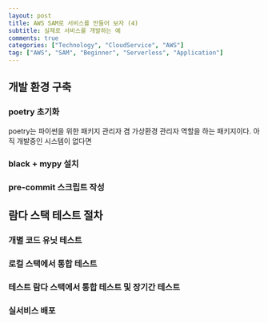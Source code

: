 ```yaml
---
layout: post
title: AWS SAM로 서비스를 만들어 보자 (4)
subtitle: 실제로 서비스를 개발하는 예
comments: true
categories: ["Technology", "CloudService", "AWS"]
tag: ["AWS", "SAM", "Beginner", "Serverless", "Application"]
---
```


## 개발 환경 구축

### poetry 초기화

poetry는 파이썬을 위한 패키지 관리자 겸 가상환경 관리자 역할을 하는 패키지이다. 아직 개발중인 시스템이 없다면

### black + mypy 설치

### pre-commit 스크립트 작성

## 람다 스택 테스트 절차

### 개별 코드 유닛 테스트

### 로컬 스택에서 통합 테스트

### 테스트 람다 스택에서 통합 테스트 및 장기간 테스트

### 실서비스 배포
